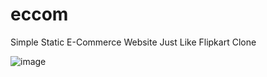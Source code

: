 # eccom
Simple Static E-Commerce Website 
Just Like Flipkart Clone


![image](https://github.com/ratankumarmaurya/eccom/assets/48328833/8a62f20e-6ab5-4a39-b274-8366a6f316d7)

